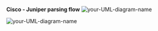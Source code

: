 **Cisco - Juniper parsing flow**
![your-UML-diagram-name](http://www.plantuml.com/plantuml/proxy?cache=no&src=https://raw.githubusercontent.com/maciej-czajkowski/generic-network-configuration/main/project/docs/flowCisco.iuml)

![your-UML-diagram-name](http://www.plantuml.com/plantuml/proxy?cache=no&src=https://raw.githubusercontent.com/maciej-czajkowski/generic-network-configuration/main/project/docs/flowJuniper.iuml)
